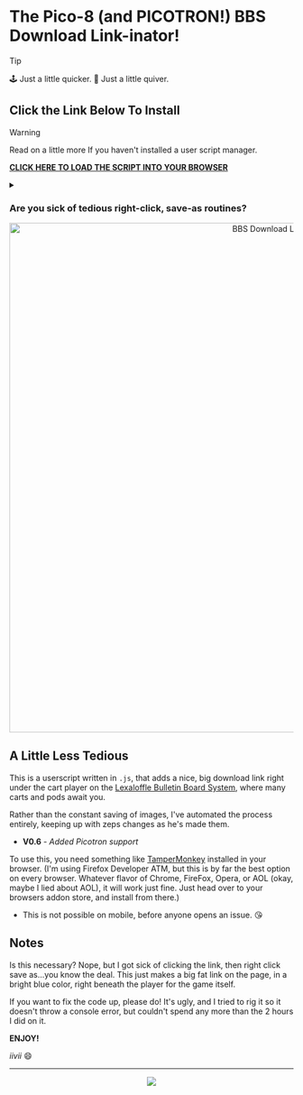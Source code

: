 The Pico-8 (and PICOTRON!) BBS Download Link-inator!
=====================================

> [!TIP]
> 🕹️ Just a little quicker.
> 👾 Just a little quiver.
>


## Click the Link Below To Install

> [!WARNING]
> Read on a little more If you haven't installed a user script manager.
>

**[CLICK HERE TO LOAD THE SCRIPT INTO YOUR BROWSER](https://raw.githubusercontent.com/iiviigames/bbsdownload/master/Pico-8%20Download%20Cart.user.js)**



<details>
  <summary><h3>Are you sick of tedious right-click, save-as routines?</h3></summary>
  <p><blockquote>Well, <b>now they're a thing of the past!</b></blockquote></p>
</details>


<div align="center">
  <img src="https://raw.githubusercontent.com/iiviigames/bbsdownload/master/img/cartDL.gif"
       alt="BBS Download Link"
       title="Usage of BBSDownload"
       width="904px"
  />
</div>


## A Little Less Tedious

This is a userscript written in `.js`, that adds a nice, big download link right under the cart player on the [Lexaloffle Bulletin Board System](https://lexaloffle.com/bbs), where many carts and pods await you. 

Rather than the constant saving of images, I've automated the process entirely, keeping up with zeps changes as he's made them.

- **V0.6** - _Added Picotron support_

To use this, you need something like [TamperMonkey](https://www.tampermonkey.net/) installed in your browser. (I'm using Firefox Developer ATM, but this is by far the best option on every browser. Whatever flavor of Chrome, FireFox, Opera, or AOL (okay, maybe I lied about AOL), it will work just fine. Just head over to your browsers addon store, and install from there.)

- This is not possible on mobile, before anyone opens an issue. 😘

Notes
------

Is this necessary? Nope, but I got sick of clicking the link, then right click save as...you know the deal. This just makes a big fat link on the page, in a bright blue color, right beneath the player for the game itself.

If you want to fix the code up, please do! It's ugly, and I tried to rig it so it doesn't throw a console error, but couldn't spend any more than the 2 hours I did on it. 

**ENJOY!**

_iivii_ :smile:

***

<div align="center">
<img src="https://github.com/iiviigames/bbsdownload/assets/43127314/bec748af-e7b5-4723-b734-8e9b7411cadd">
</div>
